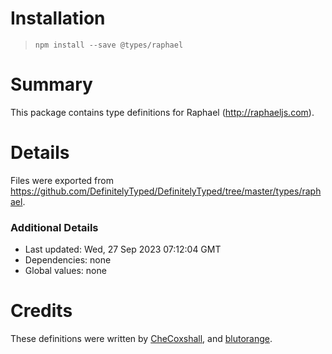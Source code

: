 # Installation
> `npm install --save @types/raphael`

# Summary
This package contains type definitions for Raphael (http://raphaeljs.com).

# Details
Files were exported from https://github.com/DefinitelyTyped/DefinitelyTyped/tree/master/types/raphael.

### Additional Details
 * Last updated: Wed, 27 Sep 2023 07:12:04 GMT
 * Dependencies: none
 * Global values: none

# Credits
These definitions were written by [CheCoxshall](https://github.com/CheCoxshall), and [blutorange](https://github.com/blutorange).
